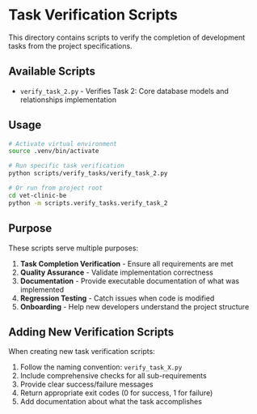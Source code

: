 # Task Verification Scripts

This directory contains scripts to verify the completion of development tasks from the project specifications.

## Available Scripts

- `verify_task_2.py` - Verifies Task 2: Core database models and relationships implementation

## Usage

```bash
# Activate virtual environment
source .venv/bin/activate

# Run specific task verification
python scripts/verify_tasks/verify_task_2.py

# Or run from project root
cd vet-clinic-be
python -m scripts.verify_tasks.verify_task_2
```

## Purpose

These scripts serve multiple purposes:

1. **Task Completion Verification** - Ensure all requirements are met
2. **Quality Assurance** - Validate implementation correctness
3. **Documentation** - Provide executable documentation of what was implemented
4. **Regression Testing** - Catch issues when code is modified
5. **Onboarding** - Help new developers understand the project structure

## Adding New Verification Scripts

When creating new task verification scripts:

1. Follow the naming convention: `verify_task_X.py`
2. Include comprehensive checks for all sub-requirements
3. Provide clear success/failure messages
4. Return appropriate exit codes (0 for success, 1 for failure)
5. Add documentation about what the task accomplishes